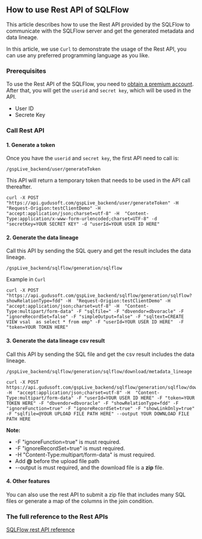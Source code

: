 ## How to use Rest API of SQLFlow

This article describes how to use the Rest API provided by the SQLFlow to 
communicate with the SQLFlow server and get the generated metadata and data lineage.

In this article, we use `Curl` to demonstrate the usage of the Rest API, 
you can use any preferred programming language as you like.

### Prerequisites
To use the Rest API of the SQLFlow, you need to <a href="https://gudusoft.com">obtain a premium account</a>. 
After that, you will get the `userid` and `secret key`, which will be used in the API.

- User ID
- Secrete Key

### Call Rest API

#### 1. Generate a token

Once you have the `userid` and `secret key`, the first API need to call is:

```
/gspLive_backend/user/generateToken
```

This API will return a temporary token that needs to be used in the API call thereafter.

```
curl -X POST "https://api.gudusoft.com/gspLive_backend/user/generateToken" -H  "Request-Origion:testClientDemo" -H  "accept:application/json;charset=utf-8" -H  "Content-Type:application/x-www-form-urlencoded;charset=UTF-8" -d "secretKey=YOUR SECRET KEY" -d "userId=YOUR USER ID HERE"
```


#### 2. Generate the data lineage

Call this API by sending the SQL query and get the result includes the data lineage.

```
/gspLive_backend/sqlflow/generation/sqlflow
```

Example in `Curl`
```
curl -X POST "https://api.gudusoft.com/gspLive_backend/sqlflow/generation/sqlflow?showRelationType=fdd" -H  "Request-Origion:testClientDemo" -H  "accept:application/json;charset=utf-8" -H  "Content-Type:multipart/form-data" -F "sqlfile=" -F "dbvendor=dbvoracle" -F "ignoreRecordSet=false" -F "simpleOutput=false" -F "sqltext=CREATE VIEW vsal  as select * from emp" -F "userId=YOUR USER ID HERE"  -F "token=YOUR TOKEN HERE"
```

#### 3. Generate the data lineage csv result

Call this API by sending the SQL file and get the csv result includes the data lineage.

```
/gspLive_backend/sqlflow/generation/sqlflow/download/metadata_lineage
```

```
curl -X POST https://api.gudusoft.com/gspLive_backend/sqlflow/generation/sqlflow/download/metadata_lineage" -H  "accept:application/json;charset=utf-8" -H  "Content-Type:multipart/form-data" -F "userId=YOUR USER ID HERE" -F "token=YOUR TOKEN HERE" -F "dbvendor=dbvoracle" -F "showRelationType=fdd" -F "ignoreFunction=true" -F "ignoreRecordSet=true" -F "showLinkOnly=true" -F "sqlfile=@YOUR UPLOAD FILE PATH HERE" --output YOUR DOWNLOAD FILE PATH HERE
```

**Note:**
 * -F "ignoreFunction=true" is must required.
 * -F "ignoreRecordSet=true" is must required.
 * -H  "Content-Type:multipart/form-data" is must required.
 * Add **@** before the upload file path 
 * --output is must required, and the download file is a **zip** file.


#### 4.  Other features
You can also use the rest API to submit a zip file that includes many SQL files or generate a map of the columns in the join condition.

### The full reference to the Rest APIs

[SQLFlow rest API reference](sqlflow_api.md)
